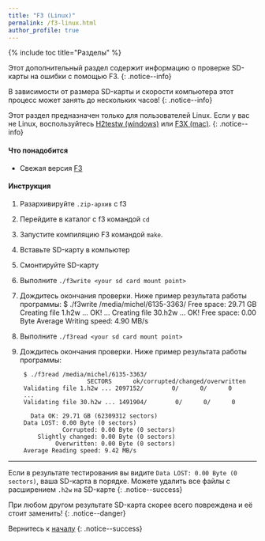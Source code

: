 ```yaml
---
title: "F3 (Linux)"
permalink: /f3-linux.html
author_profile: true
---
```


{% include toc title="Разделы" %}

Этот дополнительный раздел содержит информацию о проверке SD-карты на ошибки с помощью F3.
{: .notice--info}

В зависимости от размера SD-карты и скорости компьютера этот процесс может занять до нескольких часов!
{: .notice--info}

Этот раздел предназначен только для пользователей Linux. Если у вас не Linux, воспользуйтесь [H2testw (windows)](h2testw-windows) или [F3X (mac)](f3x-mac).
{: .notice--info}

#### Что понадобится

* Свежая версия [F3](https://github.com/AltraMayor/f3/archive/v6.0.zip)

#### Инструкция

1. Разархивируйте `.zip-архив` с f3
2. Перейдите в каталог с f3 командой `cd`
3. Запустите компиляцию F3 командой `make`.
4. Вставьте SD-карту в компьютер
5. Смонтируйте SD-карту
6. Выполните `./f3write <your sd card mount point>`
7. Дождитесь окончания проверки. Ниже пример результата работы программы:
		$ ./f3write /media/michel/6135-3363/
		Free space: 29.71 GB
		Creating file 1.h2w ... OK!
		...
		Creating file 30.h2w ... OK!
		Free space: 0.00 Byte
		Average Writing speed: 4.90 MB/s

8. Выполните `./f3read <your sd card mount point>`
9. Дождитесь окончания проверки. Ниже пример результата работы программы:

		$ ./f3read /media/michel/6135-3363/
		                  SECTORS      ok/corrupted/changed/overwritten
		Validating file 1.h2w ... 2097152/        0/      0/      0
		...
		Validating file 30.h2w ... 1491904/        0/      0/      0

		  Data OK: 29.71 GB (62309312 sectors)
		Data LOST: 0.00 Byte (0 sectors)
			       Corrupted: 0.00 Byte (0 sectors)
			Slightly changed: 0.00 Byte (0 sectors)
			     Overwritten: 0.00 Byte (0 sectors)
		Average Reading speed: 9.42 MB/s

___

Если в результате тестирования вы видите `Data LOST: 0.00 Byte (0 sectors)`, ваша SD-карта в порядке. Можете удалить все файлы с расширением `.h2w` на SD-карте
{: .notice--success}

При любом другом результате SD-карта скорее всего повреждена и её стоит заменить!
{: .notice--danger}

Вернитесь к [началу](get-started)
{: .notice--success}

